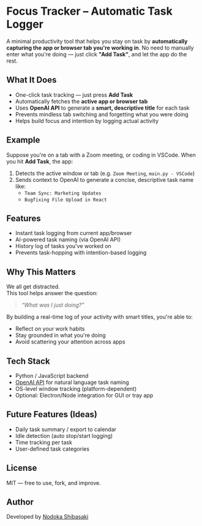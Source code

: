 # Focus Tracker – Automatic Task Logger

A minimal productivity tool that helps you stay on task by **automatically capturing the app or browser tab you're working in**. No need to manually enter what you're doing — just click **"Add Task"**, and let the app do the rest.

## What It Does

- One-click task tracking — just press **Add Task**
- Automatically fetches the **active app or browser tab**
- Uses **OpenAI API** to generate a **smart, descriptive title** for each task
- Prevents mindless tab switching and forgetting what you were doing
- Helps build focus and intention by logging actual activity

## Example

Suppose you're on a tab with a Zoom meeting, or coding in VSCode. When you hit **Add Task**, the app:

1. Detects the active window or tab (e.g. `Zoom Meeting`, `main.py - VSCode`)
2. Sends context to OpenAI to generate a concise, descriptive task name like:
   - `Team Sync: Marketing Updates`
   - `Bugfixing File Upload in React`

## Features

- Instant task logging from current app/browser
- AI-powered task naming (via OpenAI API)
- History log of tasks you've worked on
- Prevents task-hopping with intention-based logging

## Why This Matters

We all get distracted.  
This tool helps answer the question:  
> *“What was I just doing?”*

By building a real-time log of your activity with smart titles, you're able to:

- Reflect on your work habits
- Stay grounded in what you're doing
- Avoid scattering your attention across apps

## Tech Stack

- Python / JavaScript backend
- [OpenAI API](https://openai.com/api) for natural language task naming
- OS-level window tracking (platform-dependent)
- Optional: Electron/Node integration for GUI or tray app

## Future Features (Ideas)

- Daily task summary / export to calendar
- Idle detection (auto stop/start logging)
- Time tracking per task
- User-defined task categories

## License

MIT — free to use, fork, and improve.

## Author

Developed by [Nodoka Shibasaki](https://github.com/nodokashibasaki3)
